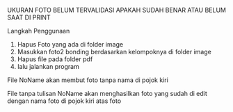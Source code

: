 UKURAN FOTO BELUM TERVALIDASI APAKAH SUDAH BENAR ATAU BELUM SAAT DI PRINT

Langkah Penggunaan
1. Hapus Foto yang ada di folder image
2. Masukkan foto2 bonding berdasarkan kelompoknya di folder image
3. Hapus file pada folder pdf
4. lalu jalankan program

File NoName akan membut foto tanpa nama di pojok kiri

File tanpa tulisan NoName akan menghasilkan foto yang sudah di edit dengan nama foto di pojok kiri atas foto



